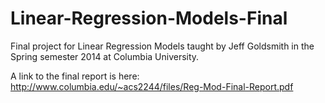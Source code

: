 Linear-Regression-Models-Final
==============================

Final project for Linear Regression Models taught by Jeff Goldsmith in the Spring semester 2014 at Columbia University.

A link to the final report is here: http://www.columbia.edu/~acs2244/files/Reg-Mod-Final-Report.pdf
